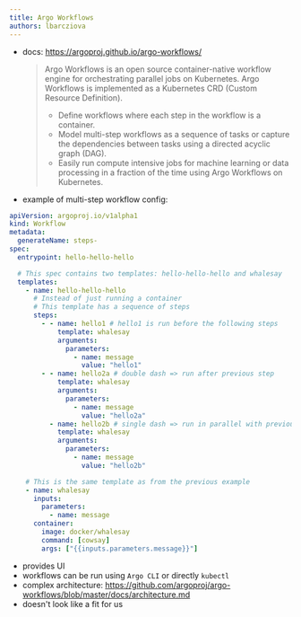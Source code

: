```yaml
---
title: Argo Workflows
authors: lbarcziova
---
```


- docs: https://argoproj.github.io/argo-workflows/

  > Argo Workflows is an open source container-native workflow engine for orchestrating parallel jobs on Kubernetes. Argo Workflows is implemented as a Kubernetes CRD (Custom Resource Definition).
  >
  > - Define workflows where each step in the workflow is a container.
  > - Model multi-step workflows as a sequence of tasks or capture the dependencies between tasks using a directed acyclic graph (DAG).
  > - Easily run compute intensive jobs for machine learning or data processing in a fraction of the time using Argo Workflows on Kubernetes.

- example of multi-step workflow config:

```yaml
apiVersion: argoproj.io/v1alpha1
kind: Workflow
metadata:
  generateName: steps-
spec:
  entrypoint: hello-hello-hello

  # This spec contains two templates: hello-hello-hello and whalesay
  templates:
    - name: hello-hello-hello
      # Instead of just running a container
      # This template has a sequence of steps
      steps:
        - - name: hello1 # hello1 is run before the following steps
            template: whalesay
            arguments:
              parameters:
                - name: message
                  value: "hello1"
        - - name: hello2a # double dash => run after previous step
            template: whalesay
            arguments:
              parameters:
                - name: message
                  value: "hello2a"
          - name: hello2b # single dash => run in parallel with previous step
            template: whalesay
            arguments:
              parameters:
                - name: message
                  value: "hello2b"

    # This is the same template as from the previous example
    - name: whalesay
      inputs:
        parameters:
          - name: message
      container:
        image: docker/whalesay
        command: [cowsay]
        args: ["{{inputs.parameters.message}}"]
```

- provides UI
- workflows can be run using `Argo CLI` or directly `kubectl`
- complex architecture: https://github.com/argoproj/argo-workflows/blob/master/docs/architecture.md
- doesn't look like a fit for us
